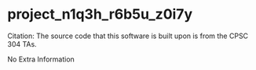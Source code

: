 # project_n1q3h_r6b5u_z0i7y

Citation: The source code that this software is built upon is from the CPSC 304 TAs. 

No Extra Information 
